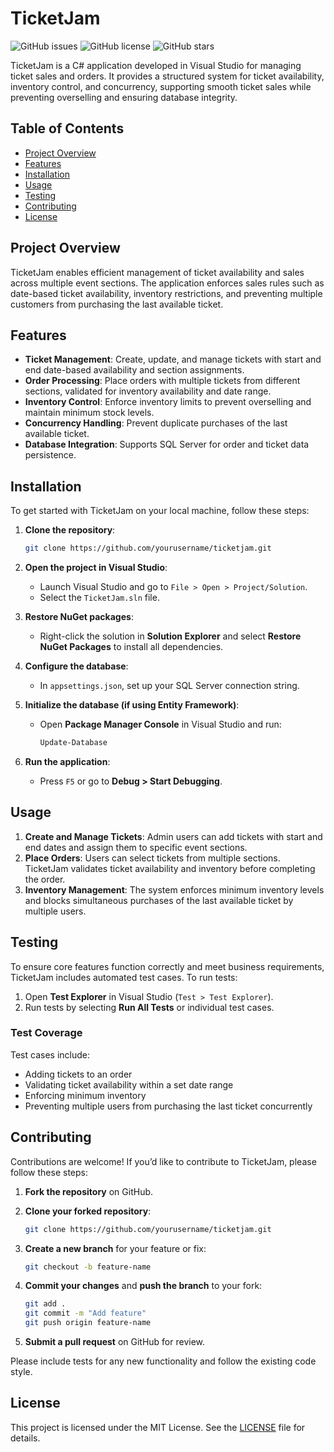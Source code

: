 # TicketJam

![GitHub issues](https://img.shields.io/github/issues/Swey999/TicketJam)
![GitHub license](https://img.shields.io/github/license/Swey999/ticketjam)
![GitHub stars](https://img.shields.io/github/stars/Swey999/ticketjam)

TicketJam is a C# application developed in Visual Studio for managing ticket sales and orders. It provides a structured system for ticket availability, inventory control, and concurrency, supporting smooth ticket sales while preventing overselling and ensuring database integrity.

## Table of Contents

- [Project Overview](#project-overview)
- [Features](#features)
- [Installation](#installation)
- [Usage](#usage)
- [Testing](#testing)
- [Contributing](#contributing)
- [License](#license)

## Project Overview

TicketJam enables efficient management of ticket availability and sales across multiple event sections. The application enforces sales rules such as date-based ticket availability, inventory restrictions, and preventing multiple customers from purchasing the last available ticket.

## Features

- **Ticket Management**: Create, update, and manage tickets with start and end date-based availability and section assignments.
- **Order Processing**: Place orders with multiple tickets from different sections, validated for inventory availability and date range.
- **Inventory Control**: Enforce inventory limits to prevent overselling and maintain minimum stock levels.
- **Concurrency Handling**: Prevent duplicate purchases of the last available ticket.
- **Database Integration**: Supports SQL Server for order and ticket data persistence.

## Installation

To get started with TicketJam on your local machine, follow these steps:

1. **Clone the repository**:

    ```bash
    git clone https://github.com/yourusername/ticketjam.git
    ```

2. **Open the project in Visual Studio**:

    - Launch Visual Studio and go to `File > Open > Project/Solution`.
    - Select the `TicketJam.sln` file.

3. **Restore NuGet packages**:

    - Right-click the solution in **Solution Explorer** and select **Restore NuGet Packages** to install all dependencies.

4. **Configure the database**:

    - In `appsettings.json`, set up your SQL Server connection string.

5. **Initialize the database (if using Entity Framework)**:

    - Open **Package Manager Console** in Visual Studio and run:

        ```bash
        Update-Database
        ```

6. **Run the application**:

    - Press `F5` or go to **Debug > Start Debugging**.

## Usage

1. **Create and Manage Tickets**: Admin users can add tickets with start and end dates and assign them to specific event sections.
2. **Place Orders**: Users can select tickets from multiple sections. TicketJam validates ticket availability and inventory before completing the order.
3. **Inventory Management**: The system enforces minimum inventory levels and blocks simultaneous purchases of the last available ticket by multiple users.

## Testing

To ensure core features function correctly and meet business requirements, TicketJam includes automated test cases. To run tests:

1. Open **Test Explorer** in Visual Studio (`Test > Test Explorer`).
2. Run tests by selecting **Run All Tests** or individual test cases.

### Test Coverage

Test cases include:
- Adding tickets to an order
- Validating ticket availability within a set date range
- Enforcing minimum inventory
- Preventing multiple users from purchasing the last ticket concurrently

## Contributing

Contributions are welcome! If you’d like to contribute to TicketJam, please follow these steps:

1. **Fork the repository** on GitHub.
2. **Clone your forked repository**:

    ```bash
    git clone https://github.com/yourusername/ticketjam.git
    ```

3. **Create a new branch** for your feature or fix:

    ```bash
    git checkout -b feature-name
    ```

4. **Commit your changes** and **push the branch** to your fork:

    ```bash
    git add .
    git commit -m "Add feature"
    git push origin feature-name
    ```

5. **Submit a pull request** on GitHub for review.

Please include tests for any new functionality and follow the existing code style.

## License

This project is licensed under the MIT License. See the [LICENSE](LICENSE) file for details.
